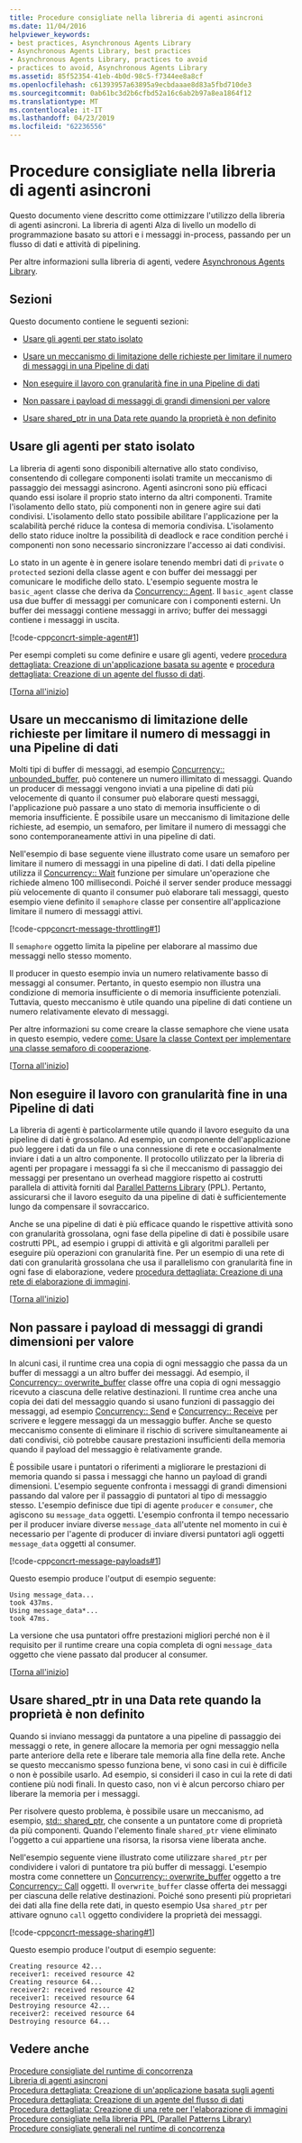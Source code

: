 ```yaml
---
title: Procedure consigliate nella libreria di agenti asincroni
ms.date: 11/04/2016
helpviewer_keywords:
- best practices, Asynchronous Agents Library
- Asynchronous Agents Library, best practices
- Asynchronous Agents Library, practices to avoid
- practices to avoid, Asynchronous Agents Library
ms.assetid: 85f52354-41eb-4b0d-98c5-f7344ee8a8cf
ms.openlocfilehash: c61393957a63895a9ecbdaaae8d83a5fbd710de3
ms.sourcegitcommit: 0ab61bc3d2b6cfbd52a16c6ab2b97a8ea1864f12
ms.translationtype: MT
ms.contentlocale: it-IT
ms.lasthandoff: 04/23/2019
ms.locfileid: "62236556"
---
```

# <a name="best-practices-in-the-asynchronous-agents-library"></a>Procedure consigliate nella libreria di agenti asincroni

Questo documento viene descritto come ottimizzare l'utilizzo della libreria di agenti asincroni. La libreria di agenti Alza di livello un modello di programmazione basato su attori e i messaggi in-process, passando per un flusso di dati e attività di pipelining.

Per altre informazioni sulla libreria di agenti, vedere [Asynchronous Agents Library](../../parallel/concrt/asynchronous-agents-library.md).

##  <a name="top"></a> Sezioni

Questo documento contiene le seguenti sezioni:

- [Usare gli agenti per stato isolato](#isolation)

- [Usare un meccanismo di limitazione delle richieste per limitare il numero di messaggi in una Pipeline di dati](#throttling)

- [Non eseguire il lavoro con granularità fine in una Pipeline di dati](#fine-grained)

- [Non passare i payload di messaggi di grandi dimensioni per valore](#large-payloads)

- [Usare shared_ptr in una Data rete quando la proprietà è non definito](#ownership)

##  <a name="isolation"></a> Usare gli agenti per stato isolato

La libreria di agenti sono disponibili alternative allo stato condiviso, consentendo di collegare componenti isolati tramite un meccanismo di passaggio dei messaggi asincrono. Agenti asincroni sono più efficaci quando essi isolare il proprio stato interno da altri componenti. Tramite l'isolamento dello stato, più componenti non in genere agire sui dati condivisi. L'isolamento dello stato possibile abilitare l'applicazione per la scalabilità perché riduce la contesa di memoria condivisa. L'isolamento dello stato riduce inoltre la possibilità di deadlock e race condition perché i componenti non sono necessario sincronizzare l'accesso ai dati condivisi.

Lo stato in un agente è in genere isolare tenendo membri dati di `private` o `protected` sezioni della classe agent e con buffer dei messaggi per comunicare le modifiche dello stato. L'esempio seguente mostra le `basic_agent` classe che deriva da [Concurrency:: Agent](../../parallel/concrt/reference/agent-class.md). Il `basic_agent` classe usa due buffer di messaggi per comunicare con i componenti esterni. Un buffer dei messaggi contiene messaggi in arrivo; buffer dei messaggi contiene i messaggi in uscita.

[!code-cpp[concrt-simple-agent#1](../../parallel/concrt/codesnippet/cpp/best-practices-in-the-asynchronous-agents-library_1.cpp)]

Per esempi completi su come definire e usare gli agenti, vedere [procedura dettagliata: Creazione di un'applicazione basata su agente](../../parallel/concrt/walkthrough-creating-an-agent-based-application.md) e [procedura dettagliata: Creazione di un agente del flusso di dati](../../parallel/concrt/walkthrough-creating-a-dataflow-agent.md).

[[Torna all'inizio](#top)]

##  <a name="throttling"></a> Usare un meccanismo di limitazione delle richieste per limitare il numero di messaggi in una Pipeline di dati

Molti tipi di buffer di messaggi, ad esempio [Concurrency:: unbounded_buffer](reference/unbounded-buffer-class.md), può contenere un numero illimitato di messaggi. Quando un producer di messaggi vengono inviati a una pipeline di dati più velocemente di quanto il consumer può elaborare questi messaggi, l'applicazione può passare a uno stato di memoria insufficiente o di memoria insufficiente. È possibile usare un meccanismo di limitazione delle richieste, ad esempio, un semaforo, per limitare il numero di messaggi che sono contemporaneamente attivi in una pipeline di dati.

Nell'esempio di base seguente viene illustrato come usare un semaforo per limitare il numero di messaggi in una pipeline di dati. I dati della pipeline utilizza il [Concurrency:: Wait](reference/concurrency-namespace-functions.md#wait) funzione per simulare un'operazione che richiede almeno 100 millisecondi. Poiché il server sender produce messaggi più velocemente di quanto il consumer può elaborare tali messaggi, questo esempio viene definito il `semaphore` classe per consentire all'applicazione limitare il numero di messaggi attivi.

[!code-cpp[concrt-message-throttling#1](../../parallel/concrt/codesnippet/cpp/best-practices-in-the-asynchronous-agents-library_2.cpp)]

Il `semaphore` oggetto limita la pipeline per elaborare al massimo due messaggi nello stesso momento.

Il producer in questo esempio invia un numero relativamente basso di messaggi al consumer. Pertanto, in questo esempio non illustra una condizione di memoria insufficiente o di memoria insufficiente potenziali. Tuttavia, questo meccanismo è utile quando una pipeline di dati contiene un numero relativamente elevato di messaggi.

Per altre informazioni su come creare la classe semaphore che viene usata in questo esempio, vedere [come: Usare la classe Context per implementare una classe semaforo di cooperazione](../../parallel/concrt/how-to-use-the-context-class-to-implement-a-cooperative-semaphore.md).

[[Torna all'inizio](#top)]

##  <a name="fine-grained"></a> Non eseguire il lavoro con granularità fine in una Pipeline di dati

La libreria di agenti è particolarmente utile quando il lavoro eseguito da una pipeline di dati è grossolano. Ad esempio, un componente dell'applicazione può leggere i dati da un file o una connessione di rete e occasionalmente inviare i dati a un altro componente. Il protocollo utilizzato per la libreria di agenti per propagare i messaggi fa sì che il meccanismo di passaggio dei messaggi per presentano un overhead maggiore rispetto ai costrutti parallela di attività forniti dal [Parallel Patterns Library](../../parallel/concrt/parallel-patterns-library-ppl.md) (PPL). Pertanto, assicurarsi che il lavoro eseguito da una pipeline di dati è sufficientemente lungo da compensare il sovraccarico.

Anche se una pipeline di dati è più efficace quando le rispettive attività sono con granularità grossolana, ogni fase della pipeline di dati è possibile usare costrutti PPL, ad esempio i gruppi di attività e gli algoritmi paralleli per eseguire più operazioni con granularità fine. Per un esempio di una rete di dati con granularità grossolana che usa il parallelismo con granularità fine in ogni fase di elaborazione, vedere [procedura dettagliata: Creazione di una rete di elaborazione di immagini](../../parallel/concrt/walkthrough-creating-an-image-processing-network.md).

[[Torna all'inizio](#top)]

##  <a name="large-payloads"></a> Non passare i payload di messaggi di grandi dimensioni per valore

In alcuni casi, il runtime crea una copia di ogni messaggio che passa da un buffer di messaggi a un altro buffer dei messaggi. Ad esempio, il [Concurrency:: overwrite_buffer](../../parallel/concrt/reference/overwrite-buffer-class.md) classe offre una copia di ogni messaggio ricevuto a ciascuna delle relative destinazioni. Il runtime crea anche una copia dei dati del messaggio quando si usano funzioni di passaggio dei messaggi, ad esempio [Concurrency:: Send](reference/concurrency-namespace-functions.md#send) e [Concurrency:: Receive](reference/concurrency-namespace-functions.md#receive) per scrivere e leggere messaggi da un messaggio buffer. Anche se questo meccanismo consente di eliminare il rischio di scrivere simultaneamente ai dati condivisi, ciò potrebbe causare prestazioni insufficienti della memoria quando il payload del messaggio è relativamente grande.

È possibile usare i puntatori o riferimenti a migliorare le prestazioni di memoria quando si passa i messaggi che hanno un payload di grandi dimensioni. L'esempio seguente confronta i messaggi di grandi dimensioni passando dal valore per il passaggio di puntatori al tipo di messaggio stesso. L'esempio definisce due tipi di agente `producer` e `consumer`, che agiscono su `message_data` oggetti. L'esempio confronta il tempo necessario per il producer inviare diverse `message_data` all'utente nel momento in cui è necessario per l'agente di producer di inviare diversi puntatori agli oggetti `message_data` oggetti al consumer.

[!code-cpp[concrt-message-payloads#1](../../parallel/concrt/codesnippet/cpp/best-practices-in-the-asynchronous-agents-library_3.cpp)]

Questo esempio produce l'output di esempio seguente:

```Output
Using message_data...
took 437ms.
Using message_data*...
took 47ms.
```

La versione che usa puntatori offre prestazioni migliori perché non è il requisito per il runtime creare una copia completa di ogni `message_data` oggetto che viene passato dal producer al consumer.

[[Torna all'inizio](#top)]

##  <a name="ownership"></a> Usare shared_ptr in una Data rete quando la proprietà è non definito

Quando si inviano messaggi da puntatore a una pipeline di passaggio dei messaggi o rete, in genere allocare la memoria per ogni messaggio nella parte anteriore della rete e liberare tale memoria alla fine della rete. Anche se questo meccanismo spesso funziona bene, vi sono casi in cui è difficile o non è possibile usarlo. Ad esempio, si consideri il caso in cui la rete di dati contiene più nodi finali. In questo caso, non vi è alcun percorso chiaro per liberare la memoria per i messaggi.

Per risolvere questo problema, è possibile usare un meccanismo, ad esempio, [std:: shared_ptr](../../standard-library/shared-ptr-class.md), che consente a un puntatore come di proprietà da più componenti. Quando l'elemento finale `shared_ptr` viene eliminato l'oggetto a cui appartiene una risorsa, la risorsa viene liberata anche.

Nell'esempio seguente viene illustrato come utilizzare `shared_ptr` per condividere i valori di puntatore tra più buffer di messaggi. L'esempio mostra come connettere un [Concurrency:: overwrite_buffer](../../parallel/concrt/reference/overwrite-buffer-class.md) oggetto a tre [Concurrency:: Call](../../parallel/concrt/reference/call-class.md) oggetti. Il `overwrite_buffer` classe offerta dei messaggi per ciascuna delle relative destinazioni. Poiché sono presenti più proprietari dei dati alla fine della rete dati, in questo esempio Usa `shared_ptr` per attivare ognuno `call` oggetto condividere la proprietà dei messaggi.

[!code-cpp[concrt-message-sharing#1](../../parallel/concrt/codesnippet/cpp/best-practices-in-the-asynchronous-agents-library_4.cpp)]

Questo esempio produce l'output di esempio seguente:

```Output
Creating resource 42...
receiver1: received resource 42
Creating resource 64...
receiver2: received resource 42
receiver1: received resource 64
Destroying resource 42...
receiver2: received resource 64
Destroying resource 64...
```

## <a name="see-also"></a>Vedere anche

[Procedure consigliate del runtime di concorrenza](../../parallel/concrt/concurrency-runtime-best-practices.md)<br/>
[Libreria di agenti asincroni](../../parallel/concrt/asynchronous-agents-library.md)<br/>
[Procedura dettagliata: Creazione di un'applicazione basata sugli agenti](../../parallel/concrt/walkthrough-creating-an-agent-based-application.md)<br/>
[Procedura dettagliata: Creazione di un agente del flusso di dati](../../parallel/concrt/walkthrough-creating-a-dataflow-agent.md)<br/>
[Procedura dettagliata: Creazione di una rete per l'elaborazione di immagini](../../parallel/concrt/walkthrough-creating-an-image-processing-network.md)<br/>
[Procedure consigliate nella libreria PPL (Parallel Patterns Library)](../../parallel/concrt/best-practices-in-the-parallel-patterns-library.md)<br/>
[Procedure consigliate generali nel runtime di concorrenza](../../parallel/concrt/general-best-practices-in-the-concurrency-runtime.md)
